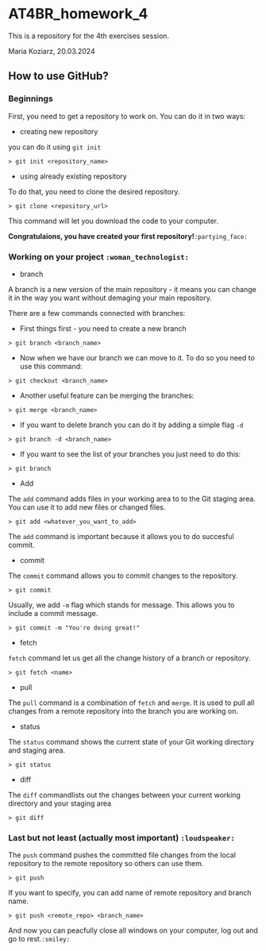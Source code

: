 # AT4BR_homework_4
This is a repository for the 4th exercises session. 

Maria Koziarz, 20.03.2024

## How to use GitHub?
### Beginnings
First, you need to get a repository to work on. You can do it in two ways:

- creating new repository

you can do it using `git init`

```
> git init <repository_name>

```
- using already existing repository

To do that, you need to clone the desired repository.

```
> git clone <repository_url>

```
This command will let you download the code to your computer.

**Congratulaions, you have created your first repository!**`:partying_face:`

### Working on your project `:woman_technologist:`
- branch

A branch is a new version of the main repository - it means you can change it in the way you want without demaging your main repository. 

There are a few commands connected with branches:

   * First things first - you need to create a new branch

```
> git branch <branch_name>

 ```
   * Now when we have our branch we can move to it. To do so you need to use this command:

```
> git checkout <branch_name>

```
   * Another useful feature can be merging the branches:

```
> git merge <branch_name>

```

   * If you want to delete branch you can do it by adding a simple flag `-d`

```
> git branch -d <branch_name>

```
   * If you want to see the list of your branches you just need to do this:

```
> git branch

```
- Add

The `add` command adds files in your working area to to the Git staging area. You can use it to add new files or changed files.

```
> git add <whatever_you_want_to_add>

```
The `add` command is important because it allows you to do succesful commit.

- commit 

The `commit` command allows you to commit changes to the repository.

```
> git commit 

```
Usually, we add `-m` flag which stands for message. This allows you to include a commit message. 

```
> git commit -m "You're doing great!"

```

- fetch 

`fetch` command let us get all the change history of a branch or repository.

```
> git fetch <name>

```
- pull

The `pull` command is a combination of `fetch` and `merge`. It is used to pull all changes from a remote repository into the branch you are working on. 

- status

The `status` command shows the current state of your Git working directory and staging area.

```
> git status

```
- diff

The `diff` commandlists out the changes between your current working directory and your staging area

```
> git diff

```
### Last but not least (actually most important) `:loudspeaker:`

The `push` command pushes the committed file changes from the local repository to the remote repository so others can use them.

```
> git push 

```
If you want to specify, you can add name of remote repository and branch name.

```
> git push <remote_repo> <branch_name>

```

And now you can peacfully close all windows on your computer, log out and go to rest.`:smiley:`